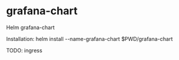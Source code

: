 # grafana-chart
Helm grafana-chart

Installation:
helm install --name-grafana-chart $PWD/grafana-chart


TODO:
ingress
